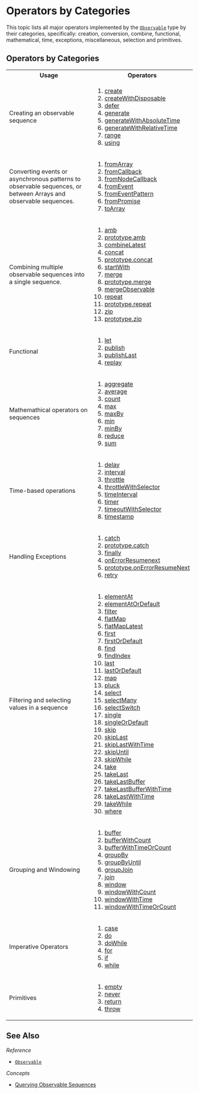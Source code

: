 # Operators by Categories #

This topic lists all major operators implemented by the [`Observable`](https://github.com/Reactive-Extensions/RxJS/blob/master/doc/api/core/observable.md) type by their categories, specifically: creation, conversion, combine, functional, mathematical, time, exceptions, miscellaneous, selection and primitives.

## Operators by Categories ##

<table>

   <th>Usage</th><th>Operators</th>
   <tr>
      <td>Creating an observable sequence</td>
      <td>
      <ol>
      <li><a href="https://github.com/Reactive-Extensions/RxJS/blob/master/doc/api/core/observable.md#rxobservablecreatesubscribe">create</a></li>
      <li><a href="https://github.com/Reactive-Extensions/RxJS/blob/master/doc/api/core/observable.md#rxobservablecreatewithdisposablesubscribe">createWithDisposable</a></li>
      <li><a href="https://github.com/Reactive-Extensions/RxJS/blob/master/doc/api/core/observable.md#rxobservabledeferobservablefactory">defer</a></li>
      <li><a href="https://github.com/Reactive-Extensions/RxJS/blob/master/doc/api/core/observable.md#rxobservablegenerateinitialstate-condition-iterate-resultselector-scheduler">generate</a></li>
      <li><a href="https://github.com/Reactive-Extensions/RxJS/blob/master/doc/api/core/observable.md#rxobservablegeneratewithabsolutetimeinitialstate-condition-iterate-resultselector-timeselector-scheduler">generateWithAbsoluteTime</a></li>
      <li><a href="https://github.com/Reactive-Extensions/RxJS/blob/master/doc/api/core/observable.md#rxobservablegenerateinitialstate-condition-iterate-resultselector-scheduler">generateWithRelativeTime</a></li>
      <li><a href="https://github.com/Reactive-Extensions/RxJS/blob/master/doc/api/core/observable.md#rxobservablerangestart-count-scheduler">range</a></li>
      <li><a href="https://github.com/Reactive-Extensions/RxJS/blob/master/doc/api/core/observable.md#rxobservableusingresourcefactory-observablefactory">using</a></li>
      </ol>
      </td>
   </tr>
   <tr>
      <td>Converting events or asynchronous patterns to observable sequences, or between Arrays and observable sequences.</td>
      <td>
      	<ol>
      	<li><a href="https://github.com/Reactive-Extensions/RxJS/blob/master/doc/api/core/observable.md#rxobservablefromarrayarray-scheduler">fromArray</a></li>
      	<li><a href="https://github.com/Reactive-Extensions/RxJS/blob/master/doc/api/core/observable.md#rxobservablefromcallbackfunc-scheduler-context">fromCallback</a></li>
      	<li><a href="https://github.com/Reactive-Extensions/RxJS/blob/master/doc/api/core/observable.md#rxobservablefromnodecallbackfunc-scheduler-context">fromNodeCallback</a></li>
      	<li><a href="https://github.com/Reactive-Extensions/RxJS/blob/master/doc/api/core/observable.md#rxobservablefromeventelement-eventname">fromEvent</a></li>
      	<li><a href="https://github.com/Reactive-Extensions/RxJS/blob/master/doc/api/core/observable.md#rxobservablefromeventpatternaddhandler-removehandler">fromEventPattern</a></li>
      	<li><a href="https://github.com/Reactive-Extensions/RxJS/blob/master/doc/api/core/observable.md#rxobservablefrompromisepromise">fromPromise</a></li>
      	<li><a href="https://github.com/Reactive-Extensions/RxJS/blob/master/doc/api/core/observable.md#rxobservableprototypetoarray">toArray</a></li>
      	</ol>
      </td>
   </tr>
   <tr>
   <td>
   Combining multiple observable sequences into a single sequence.
   </td>
   <td>
   <ol>
   <li><a href="https://github.com/Reactive-Extensions/RxJS/blob/master/doc/api/core/observable.md#rxobservableambargs">amb</a></li>
   <li><a href="https://github.com/Reactive-Extensions/RxJS/blob/master/doc/api/core/observable.md#rxobservableprototypeambrightsource">prototype.amb</a></li>
   <li><a href="https://github.com/Reactive-Extensions/RxJS/blob/master/doc/api/core/observable.md#rxobservableprototypecombinelatestargs-resultselector">combineLatest</a></li>
   <li><a href="https://github.com/Reactive-Extensions/RxJS/blob/master/doc/api/core/observable.md#rxobservableconcatargs">concat</a></li>
   <li><a href="https://github.com/Reactive-Extensions/RxJS/blob/master/doc/api/core/observable.md#rxobservableprototypeambrightsource">prototype.concat</a></li>
   <li><a href="https://github.com/Reactive-Extensions/RxJS/blob/master/doc/api/core/observable.md#rxobservableprototypestartwithscheduler-args">startWith</a></li>
   <li><a href="https://github.com/Reactive-Extensions/RxJS/blob/master/doc/api/core/observable.md#rxobservablemergescheduler-args">merge</a></li>
   <li><a href="https://github.com/Reactive-Extensions/RxJS/blob/master/doc/api/core/observable.md#rxobservableprototypemergemaxconcurrent--other">prototype.merge</a></li>
   <li><a href="https://github.com/Reactive-Extensions/RxJS/blob/master/doc/api/core/observable.md#rxobservableprototypemergeobservable">mergeObservable</a></li>
   <li><a href="https://github.com/Reactive-Extensions/RxJS/blob/master/doc/api/core/observable.md#rxobservablerepeatvalue-repeatcount-scheduler">repeat</a></li>
   <li><a href="https://github.com/Reactive-Extensions/RxJS/blob/master/doc/api/core/observable.md#rxobservableprototyperepeatrepeatcount">prototype.repeat</a></li>
   <li><a href="https://github.com/Reactive-Extensions/RxJS/blob/master/doc/api/core/observable.m#rxobservableambargs">zip</a></li>
   <li><a href="https://github.com/Reactive-Extensions/RxJS/blob/master/doc/api/core/observable.md#rxobservableprototypezipargs-resultselector">prototype.zip</a></li>
   </ol>
   </td>
   </tr>
   <tr>
   <td>Functional</td>
   <td>
   <ol>
   <li><a href="https://github.com/Reactive-Extensions/RxJS/blob/master/doc/api/core/observable.md#rxobservableprototypeletfunc">let</a></li>
   <li><a href="https://github.com/Reactive-Extensions/RxJS/blob/master/doc/api/core/observable.md#rxobservableprototypepublishselector">publish</a></li>
   <li><a href="https://github.com/Reactive-Extensions/RxJS/blob/master/doc/api/core/observable.md#rxobservableprototypepublishlatestselector">publishLast</a></li>
   <li><a href="https://github.com/Reactive-Extensions/RxJS/blob/master/doc/api/core/observable.md#rxobservableprototypereplayselector-buffersize-window-scheduler">replay</a></li>
   </ol>
   </td>
   </tr>
   <tr>
   <td>Mathemathical operators on sequences</td>
   <td>
   <ol>
   <li><a href="https://github.com/Reactive-Extensions/RxJS/blob/master/doc/api/core/observable.md#rxobservableprototypeaggregateseed-accumulator">aggregate</a></li>
   <li><a href="https://github.com/Reactive-Extensions/RxJS/blob/master/doc/api/core/observable.md#rxobservableprototypeaverageselector">average</a></li>
   <li><a href="https://github.com/Reactive-Extensions/RxJS/blob/master/doc/api/core/observable.md#rxobservableprototypecountpredicate">count</a></li>
   <li><a href="https://github.com/Reactive-Extensions/RxJS/blob/master/doc/api/core/observable.md#rxobservableprototypemaxcomparer">max</a></li>
   <li><a href="https://github.com/Reactive-Extensions/RxJS/blob/master/doc/api/core/observable.md#rxobservableprototypemaxbykeyselector-comparer">maxBy</a></li>
   <li><a href="https://github.com/Reactive-Extensions/RxJS/blob/master/doc/api/core/observable.md#rxobservableprototypemincomparer">min</a></li>
   <li><a href="https://github.com/Reactive-Extensions/RxJS/blob/master/doc/api/core/observable.md#rxobservableprototypeminbykeyselector-comparer">minBy</a></li>
   <li><a href="https://github.com/Reactive-Extensions/RxJS/blob/master/doc/api/core/observable.md#rxobservableprototypereduceaccumulator-seed">reduce</a></li>
   <li><a href="https://github.com/Reactive-Extensions/RxJS/blob/master/doc/api/core/observable.md#rxobservableprototypesumkeyselector-thisarg">sum</a></li>
   </ol>
   </td>
   </tr>
   <tr>
   <td>Time-based operations</td>
   <td>
   <ol>
   <li><a href="https://github.com/Reactive-Extensions/RxJS/blob/master/doc/api/core/observable.md#rxobservableprototypedelayduetime-scheduler">delay</a></li>
   <li><a href="https://github.com/Reactive-Extensions/RxJS/blob/master/doc/api/core/observable.md#rxobservableintervalperiod-scheduler">interval</a></li>
   <li><a href="https://github.com/Reactive-Extensions/RxJS/blob/master/doc/api/core/observable.md#rxobservableprototypethrottleduetime-scheduler">throttle</a></li>
   <li><a href="https://github.com/Reactive-Extensions/RxJS/blob/master/doc/api/core/observable.md#rxobservableprototypethrottlewithselectorthrottleselector">throttleWithSelector</a></li>
   <li><a href="https://github.com/Reactive-Extensions/RxJS/blob/master/doc/api/core/observable.md#rxobservableprototypetimeintervalscheduler">timeInterval</a></li>
   <li><a href="https://github.com/Reactive-Extensions/RxJS/blob/master/doc/api/core/observable.md#rxobservabletimerduetime-period-scheduler">timer</a></li>
   <li><a href="https://github.com/Reactive-Extensions/RxJS/blob/master/doc/api/core/observable.md#rxobservableprototypetimeoutduetime-other-scheduler">timeoutWithSelector</a></li>
   <li><a href="https://github.com/Reactive-Extensions/RxJS/blob/master/doc/api/core/observable.md#rxobservableprototypetimestampscheduler">timestamp</a></li>
   </ol>
   </td>
   </tr>
   <tr>
   <td>Handling Exceptions</td>
   <td>
   <ol>
   <li><a href="https://github.com/Reactive-Extensions/RxJS/blob/master/doc/api/core/observable.md#rxobservablecatchargs">catch</a></li>
   <li><a href="https://github.com/Reactive-Extensions/RxJS/blob/master/doc/api/core/observable.md#rxobservableprototypecatchsecond--handler">prototype.catch</a></li>
   <li><a href="https://github.com/Reactive-Extensions/RxJS/blob/master/doc/api/core/observable.md#rxobservableprototypefinallyaction">finally</a></li>
   <li><a href="https://github.com/Reactive-Extensions/RxJS/blob/master/doc/api/core/observable.md#rxobservableonerrorresumenextargs">onErrorResumenext</a></li>
   <li><a href="https://github.com/Reactive-Extensions/RxJS/blob/master/doc/api/core/observable.md#rxobservableprototypeonerrorresumenextsecond">prototype.onErrorResumeNext</a></li>
   <li><a href="https://github.com/Reactive-Extensions/RxJS/blob/master/doc/api/core/observable.md#rxobservableprototyperetryretrycount">retry</a></li>
   </ol>
   </td>
   </tr>
   <tr>
   <td>Filtering and selecting values in a sequence</td>
   <td>
   <ol>
   <li><a href="https://github.com/Reactive-Extensions/RxJS/blob/master/doc/api/core/observable.md#rxobservableprototypeelementatindex">elementAt</a></li>
   <li><a href="https://github.com/Reactive-Extensions/RxJS/blob/master/doc/api/core/observable.md#rxobservableprototypeelementatordefaultindex-defaultvalue">elementAtOrDefault</a></li>
   <li><a href="https://github.com/Reactive-Extensions/RxJS/blob/master/doc/api/core/observable.md#rxobservableprototypefilterpredicate-thisarg">filter</a></li>
   <li><a href="https://github.com/Reactive-Extensions/RxJS/blob/master/doc/api/core/observable.md#rxobservableprototypeflatmapselector-resultselector">flatMap</a></li>
   <li><a href="https://github.com/Reactive-Extensions/RxJS/blob/master/doc/api/core/observable.md#rxobservableprototypeflatmaplatestselector-thisarg">flatMapLatest</a></li>
   <li><a href="https://github.com/Reactive-Extensions/RxJS/blob/master/doc/api/core/observable.md#rxobservableprototypefirstpredicate-thisarg">first</a></li>
   <li><a href="https://github.com/Reactive-Extensions/RxJS/blob/master/doc/api/core/observable.md#rxobservableprototypefirstordefaultpredicate-defaultvalue-thisarg">firstOrDefault</a></li>
   <li><a href="https://github.com/Reactive-Extensions/RxJS/blob/master/doc/api/core/observable.md#rxobservableprototypefindpredicate-thisarg">find</a></li>
   <li><a href="https://github.com/Reactive-Extensions/RxJS/blob/master/doc/api/core/observable.md#rxobservableprototypefindindexpredicate-thisarg">findIndex</a></li>
   <li><a href="https://github.com/Reactive-Extensions/RxJS/blob/master/doc/api/core/observable.md#rxobservableprototypelastpredicate-thisarg">last</a></li>
   <li><a href="https://github.com/Reactive-Extensions/RxJS/blob/master/doc/api/core/observable.md#rxobservableprototypelastordefaultpredicate-defaultvalue-thisarg">lastOrDefault</a></li>
   <li><a href="https://github.com/Reactive-Extensions/RxJS/blob/master/doc/api/core/observable.md#rxobservableprototypemapselector-thisarg">map</a></li>
   <li><a href="https://github.com/Reactive-Extensions/RxJS/blob/master/doc/api/core/observable.md#rxobservableprototypepluckproperty">pluck</a></li>
   <li><a href="https://github.com/Reactive-Extensions/RxJS/blob/master/doc/api/core/observable.md#rxobservableprototypeselectselector-thisarg">select</a></li>
   <li><a href="https://github.com/Reactive-Extensions/RxJS/blob/master/doc/api/core/observable.md#rxobservableprototypeselectmanyselector-resultselector">selectMany</a></li>
   <li><a href="https://github.com/Reactive-Extensions/RxJS/blob/master/doc/api/core/observable.md#rxobservableprototypeselectswitchselector-thisarg">selectSwitch</a></li>
   <li><a href="https://github.com/Reactive-Extensions/RxJS/blob/master/doc/api/core/observable.md#rxobservableprototypesinglepredicate-thisarg">single</a></li>
   <li><a href="https://github.com/Reactive-Extensions/RxJS/blob/master/doc/api/core/observable.md#rxobservableprototypesingleordefaultpredicate-defaultvalue-thisarg">singleOrDefault</a></li>
   <li><a href="https://github.com/Reactive-Extensions/RxJS/blob/master/doc/api/core/observable.md#rxobservableprototypeskipcount">skip</a></li>
   <li><a href="https://github.com/Reactive-Extensions/RxJS/blob/master/doc/api/core/observable.md#rxobservableprototypeskiplastcount">skipLast</a></li>
   <li><a href="https://github.com/Reactive-Extensions/RxJS/blob/master/doc/api/core/observable.md#rxobservableprototypeskiplastwithtimeduration">skipLastWithTime</a></li>
   <li><a href="https://github.com/Reactive-Extensions/RxJS/blob/master/doc/api/core/observable.md#rxobservableprototypeskipuntilother">skipUntil</a></li>
   <li><a href="https://github.com/Reactive-Extensions/RxJS/blob/master/doc/api/core/observable.md#rxobservableprototypeskipwhilepredicate-thisarg">skipWhile</a></li>
   <li><a href="https://github.com/Reactive-Extensions/RxJS/blob/master/doc/api/core/observable.md#rxobservableprototypetakecount-scheduler">take</a></li>
   <li><a href="https://github.com/Reactive-Extensions/RxJS/blob/master/doc/api/core/observable.md#rxobservableprototypetakelastcount">takeLast</a></li>
   <li><a href="https://github.com/Reactive-Extensions/RxJS/blob/master/doc/api/core/observable.md#rxobservableprototypetakelastbuffercount">takeLastBuffer</a></li>
   <li><a href="https://github.com/Reactive-Extensions/RxJS/blob/master/doc/api/core/observable.md#rxobservableprototypetakelastbufferwithtimeduration-scheduler">takeLastBufferWithTime</a></li>
   <li><a href="https://github.com/Reactive-Extensions/RxJS/blob/master/doc/api/core/observable.md#rxobservableprototypetakelastwithtimeduration-timescheduler-loopscheduler">takeLastWithTime</a></li>
   <li><a href="https://github.com/Reactive-Extensions/RxJS/blob/master/doc/api/core/observable.md#rxobservableprototypetakewhilepredicate-thisarg">takeWhile</a></li>
   <li><a href="https://github.com/Reactive-Extensions/RxJS/blob/master/doc/api/core/observable.md#rxobservableprototypewherepredicate-thisarg">where</a></li>
   </ol>
   </td>
   </tr>
   <tr>
   <td>Grouping and Windowing</td>
   <td>
   <ol>
   <li><a href="https://github.com/Reactive-Extensions/RxJS/blob/master/doc/api/core/observable.md#rxobservableprototypebufferbufferopenings-bufferboundaries-bufferclosingselector">buffer</a></li>
   <li><a href="https://github.com/Reactive-Extensions/RxJS/blob/master/doc/api/core/observable.md#rxobservableprototypebufferwithcountcount-skip">bufferWithCount</a></li>
   <li><a href="https://github.com/Reactive-Extensions/RxJS/blob/master/doc/api/core/observable.md#rxobservableprototypebufferwithtimetimespan-timeshift--scheduler-scheduler">bufferWithTimeOrCount</a></li>
   <li><a href="https://github.com/Reactive-Extensions/RxJS/blob/master/doc/api/core/observable.md#rxobservableprototypegroupbykeyselector-elementselector-keyserializer">groupBy</a></li>
   <li><a href="https://github.com/Reactive-Extensions/RxJS/blob/master/doc/api/core/observable.md#rxobservableprototypegroupbyuntilkeyselector-elementselector-durationselector-keyserializer">groupByUntil</a></li>
   <li><a href="https://github.com/Reactive-Extensions/RxJS/blob/master/doc/api/core/observable.md#rxobservableprototypegroupjoinright-leftdurationselector-rightdurationselector-resultselector">groupJoin</a></li>
   <li><a href="https://github.com/Reactive-Extensions/RxJS/blob/master/doc/api/core/observable.md#rxobservableprototypejoinright-leftdurationselector-rightdurationselector-resultselector">join</a></li>
   <li><a href="https://github.com/Reactive-Extensions/RxJS/blob/master/doc/api/core/observable.md#rxobservableprototypewindowwindowopenings-windowboundaries-windowclosingselector">window</a></li>
   <li><a href="https://github.com/Reactive-Extensions/RxJS/blob/master/doc/api/core/observable.md#rxobservableprototypewindowwithcountcount-skip">windowWithCount</a></li>
   <li><a href="https://github.com/Reactive-Extensions/RxJS/blob/master/doc/api/core/observable.md#rxobservableprototypewindowwithtimetimespan-timeshift--scheduler">windowWithTime</a></li>
   <li><a href="https://github.com/Reactive-Extensions/RxJS/blob/master/doc/api/core/observable.md#rxobservableprototypewindowwithtimeorcounttimespan-count-scheduler">windowWithTimeOrCount</a></li>
   </ol>
   </td>
   </tr>
   <tr>
   <td>Imperative Operators</td>
   <td>
   <ol>
   <li><a href="https://github.com/Reactive-Extensions/RxJS/blob/master/doc/api/core/observable.md#rxobservablecaseselector-sources-elsesourcescheduler">case</a></li>
   <li><a href="https://github.com/Reactive-Extensions/RxJS/blob/master/doc/api/core/observable.md#rxobservableprototypedoobserver--onnext-onerror-oncompleted">do</a></li>
   <li><a href="https://github.com/Reactive-Extensions/RxJS/blob/master/doc/api/core/observable.md#rxobservableprototypedowhilecondition-source">doWhile</a></li>
   <li><a href="https://github.com/Reactive-Extensions/RxJS/blob/master/doc/api/core/observable.md#rxobservableforsources-resultselector">for</a></li>
   <li><a href="https://github.com/Reactive-Extensions/RxJS/blob/master/doc/api/core/observable.md#rxobservableifcondition-thensource-elsesource">if</a></li>
   <li><a href="https://github.com/Reactive-Extensions/RxJS/blob/master/doc/api/core/observable.md#rxobservablewhilecondition-source">while</a></li>
   </ol>
   </td>
   </tr>
   <tr>
   <td>Primitives</td>
   <td>
   <ol>
    <li><a href="https://github.com/Reactive-Extensions/RxJS/blob/master/doc/api/core/observable.md#rxobservableemptyscheduler">empty</a></li>
    <li><a href="https://github.com/Reactive-Extensions/RxJS/blob/master/doc/api/core/observable.md#rxobservablenever">never</a></li>
 	<li><a href="https://github.com/Reactive-Extensions/RxJS/blob/master/doc/api/core/observable.md#rxobservablereturnvalue-scheduler">return</a></li>
   <li><a href="https://github.com/Reactive-Extensions/RxJS/blob/master/doc/api/core/observable.md#rxobservablethrowexception-scheduler">throw</a></li>
   </ol>
   </td>
   </tr>
</table>

## See Also ##

*Reference*
 - [`Observable`](https://github.com/Reactive-Extensions/RxJS/blob/master/doc/api/core/observable.md)

*Concepts*
- [Querying Observable Sequences](querying.md)
